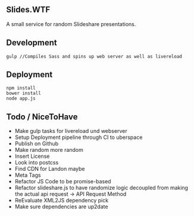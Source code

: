 ## Slides.WTF
A small service for random Slideshare presentations.

## Development
    gulp //Compiles Sass and spins up web server as well as livereload

## Deployment
    npm install
    bower install
    node app.js

## Todo / NiceToHave

* Make gulp tasks for livereload und webserver
* Setup Deployment pipeline through CI to uberspace
* Publish on Github
* Make random more random
* Insert License
* Look into postcss
* Find CDN for Landon maybe
* Meta Tags
* Refactor JS Code to be promise-based
* Refactor slideshare.js to have randomize logic decoupled from making the actual api request -> API Request Method
* ReEvaluate XML2JS dependency pick
* Make sure dependencies are up2date
